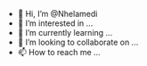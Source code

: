 - 👋 Hi, I’m @Nhelamedi
- 👀 I’m interested in ...
- 🌱 I’m currently learning ...
- 💞️ I’m looking to collaborate on ...
- 📫 How to reach me ...

<!---
Nhelamedi/Nhelamedi is a ✨ special ✨ repository because its `README.md` (this file) appears on your GitHub profile.
You can click the Preview link to take a look at your changes.
--->
